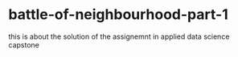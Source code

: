 # battle-of-neighbourhood-part-1
this is about the solution of the assignemnt in applied data science capstone
